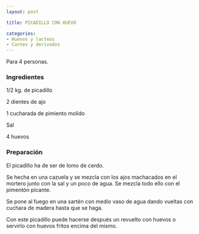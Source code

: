 ```yaml
---
layout: post

title: PICADILLO CON HUEVO

categories:
- Huevos y lacteos
- Carnes y derivados
---
```

Para 4 personas.

<h3>Ingredientes</h3>

1/2 kg. de picadillo

2 dientes de ajo

1 cucharada de pimiento molido

Sal

4 huevos

<h3>Preparación</h3>

El picadillo ha de ser de lomo de cerdo.

Se hecha en una cazuela y se mezcla con los ajos machacados en el mortero junto con la sal y un poco de agua. Se mezcla todo ello con el pimentón picante.

Se pone al fuego en una sartén con medio vaso de agua dando vueltas con cuchara de madera hasta que se haga.

Con este picadillo puede hacerse después un revuelto con huevos o servirlo con huevos fritos encima del mismo.